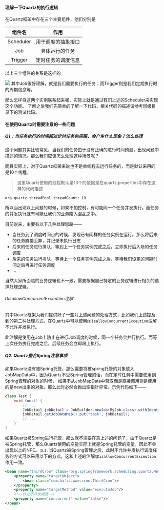 #### 理解一下Quartz的执行逻辑
在Quartz框架中存在三个主要组件，他们分别是

| 组件名 | 作用 |
| :----: | :----: |
| Scheduler | 用于调度的抽象接口 |
| Job | 具体运行的任务 |
| Trigger | 定时任务的调度信息 |

以上三个组件的关系是这样的
<p/>

![](https://img-blog.csdn.net/20180710135431806?watermark/2/text/aHR0cHM6Ly9ibG9nLmNzZG4ubmV0L25vYW1hbl93Z3M=/font/5a6L5L2T/fontsize/400/fill/I0JBQkFCMA==/dissolve/70)
其中Job很好理解，就是我们需要执行的任务；而Trigger则是我们定期执行时的周期信息等。

<p>
那么怎样将这两个实例联系起来呢，实际上就是通过我们上述的Scheduler来实现这个功能。
了解之后我们先简单的了解一下代码，相关代码的描述请参考同级目录下的测试代码。

#### 在使用Quartz时需要注意的一些问题
##### Q1：当任务执行的时间超过定时任务的间隔，会产生什么现象？怎么处理
这个问题其实比较常见，当我们的任务由于没有正确的进行时间预测，出现问题中描述的情况。那么我们应该怎么处理这种场景呢？

而且实际上，对于Quartz框架来说也不是单线程去运行任务的，而是默认采用的是10个线程。
> 这里Quartz使用的线程默认是10个的依据是在quartz.properties中存在这样的代码描述
```properties
org.quartz.threadPool.threadCount: 10
```
所以当出现以上问题的时候，如果不加控制，有可能同一个任务并发执行。而任务的并发执行就有可能让我们的业务陷入混乱之中。
<p>
目前说来，主要有以下几种处理思路——

+ 当任务到了调度时间点的时候，发现已有同样的任务实例在运行。那么将后来的任务直接丢弃，并记录未执行日志
+ 后来的任务进行排队，等到上一个任务实例完成之后，立即执行后入场的任务调度
+ 后来的任务进行排队，等待上一个任务实例完成之后，等待我们设定的间隔时间之后再进行任务调度
+ ...

当然大家所面临的业务逻辑也不一致，需要根据自己特定的业务逻辑进行相关的选择处理逻辑。

###### DisallowConcurrentExceution注解
其中Quartz框架为我们提供好了一些对上述问题的处理方式，比如我们上述提及到的第二种处理方式，在Quartz中可以使用`@DisallowConcurrentExceution`注解不允许并发执行。

此注解是使用在Job上防止在进行Job调度的时候，同一个任务会并行执行。而等上次任务执行完成之后，后续任务会立即跟上执行。


##### Q2: Quartz整合Spring注意事项
如果Quartz没有被Spring托管，那么需要将被spring托管的对象放入JobMapData中，因为Quartz不受Spring管理的话，而在定时任务中需要使用到Spring管理的对象的时候，
如果不从JobMapData中获取而是直接调用则是使用的是new出来的对象。那么此时必然会抛出空指针异常。示例代码如下——
```java
class Test {
    void func() {
        // ...
        JobDetail jobDetail = JobBuilder.newJob(MyJob.class).withIdentity("job1").build();
        jobDetail.getJobDataMap().put("task", jobDetail);
        // ...
    }
}
```

如果Quartz被Spring进行托管，那么就不需要在意上述的问题了，由于Quartz是被Spring托管，那么Quartz使用的变量实际上就是Spring托管的变量，因此不会出现以上的NPE。
p.s. 当Quartz被Spring管理之后，此时不允许并发执行调度任务的方式可以采用以下的方式，这和上述的注解`@DisallowConcurrentExceution`作用一致。
```xml
<bean name="thirdCron" class="org.springframework.scheduling.quartz.MethodInvokingJobDetailFactoryBean">
    <property name="targetObject">
        <bean class="com.hafiz.www.cron.ThirdCron"/>
    </property>
    <property name="targetMethod" value="executeJob"/>
    <!--作业不并发调度-->
    <property name="concurrent" value="false"/>
</bean>
```




